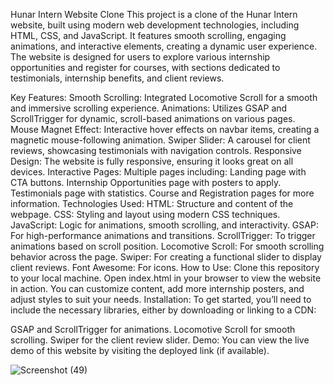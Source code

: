 Hunar Intern Website Clone
This project is a clone of the Hunar Intern website, built using modern web development technologies, including HTML, CSS, and JavaScript. It features smooth scrolling, engaging animations, and interactive elements, creating a dynamic user experience. The website is designed for users to explore various internship opportunities and register for courses, with sections dedicated to testimonials, internship benefits, and client reviews.

Key Features:
Smooth Scrolling: Integrated Locomotive Scroll for a smooth and immersive scrolling experience.
Animations: Utilizes GSAP and ScrollTrigger for dynamic, scroll-based animations on various pages.
Mouse Magnet Effect: Interactive hover effects on navbar items, creating a magnetic mouse-following animation.
Swiper Slider: A carousel for client reviews, showcasing testimonials with navigation controls.
Responsive Design: The website is fully responsive, ensuring it looks great on all devices.
Interactive Pages: Multiple pages including:
Landing page with CTA buttons.
Internship Opportunities page with posters to apply.
Testimonials page with statistics.
Course and Registration pages for more information.
Technologies Used:
HTML: Structure and content of the webpage.
CSS: Styling and layout using modern CSS techniques.
JavaScript: Logic for animations, smooth scrolling, and interactivity.
GSAP: For high-performance animations and transitions.
ScrollTrigger: To trigger animations based on scroll position.
Locomotive Scroll: For smooth scrolling behavior across the page.
Swiper: For creating a functional slider to display client reviews.
Font Awesome: For icons.
How to Use:
Clone this repository to your local machine.
Open index.html in your browser to view the website in action.
You can customize content, add more internship posters, and adjust styles to suit your needs.
Installation:
To get started, you’ll need to include the necessary libraries, either by downloading or linking to a CDN:

GSAP and ScrollTrigger for animations.
Locomotive Scroll for smooth scrolling.
Swiper for the client review slider.
Demo:
You can view the live demo of this website by visiting the deployed link (if available).

![Screenshot (49)](https://github.com/user-attachments/assets/18d3ddf5-18ff-4b93-a775-1039e729b398)
